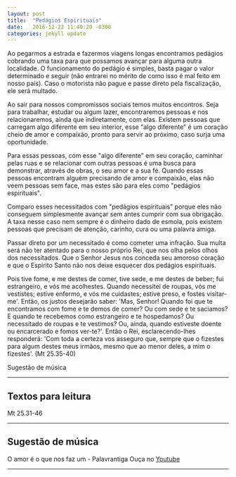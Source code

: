 ```yaml
---
layout: post
title:  "Pedágios Espirituais"
date:   2016-12-22 11:40:20 -0300
categories: jekyll update
---
```


Ao pegarmos a estrada e fazermos viagens longas encontramos pedágios cobrando uma taxa para que possamos avançar para alguma outra localidade. O funcionamento do pedágio é simples, basta pagar o valor determinado e seguir (não entrarei no mérito de como isso é mal feito em nosso país). Caso o motorista não pague e passe direto pela fiscalização, ele será multado.

Ao sair para nossos compromissos sociais temos muitos encontros. Seja para trabalhar, estudar ou algum lazer, encontraremos pessoas e nos relacionaremos, ainda que indiretamente, com elas. Existem pessoas que carregam algo diferente em seu interior, esse "algo diferente" é um coração cheio de amor e compaixão, pronto para servir ao próximo, caso surja uma oportunidade.

Para essas pessoas, com esse "algo diferente" em seu coração, caminhar pelas ruas e se relacionar com outras pessoas é uma busca para demonstrar, através de obras, o seu amor e a sua fé. Quando essas pessoas encontram alguém precisando de amor e compaixão, elas não veem pessoas sem face, mas estes são para eles como "pedágios espirituais".

Comparo esses necessitados com "pedágios espirituais" porque eles não conseguem simplesmente avançar sem antes cumprir com sua obrigação. A taxa nesse caso nem sempre é o dinheiro dado de esmola, pois existem pessoas que precisam de atenção, carinho, cura ou uma palavra amiga.

Passar direto por um necessitado é como cometer uma infração. Sua multa será não ter atentado para o nosso próprio Rei, que nos olha pelos olhos dos necessitados. Que o Senhor Jesus nos conceda seu amoroso coração e que o Espírito Santo não nos deixe esquecer dos pedágios espirituais.

Pois tive fome, e me destes de comer, tive sede, e me destes de beber; fui estrangeiro, e vós me acolhestes. Quando necessitei de roupas, vós me vestistes; estive enfermo, e vós me cuidastes; estive preso, e fostes visitar-me'. Então, os justos desejarão saber: 'Mas, Senhor! Quando foi que te encontramos com fome e te demos de comer? Ou com sede e te saciamos? E quando te recebemos como estrangeiro e te hospedamos? Ou necessitado de roupas e te vestimos? Ou, ainda, quando estiveste doente ou encarcerado e fomos ver-te?'. Então o Rei, esclarecendo-lhes responderá: 'Com toda a certeza vos asseguro que, sempre que o fizestes para algum destes meus irmãos, mesmo que ao menor deles, a mim o fizestes'. (Mt 25.35-40)

Sugestão de música

---

## Textos para leitura ##

Mt 25.31-46

---

## Sugestão de música ##
O amor é o que nos faz um - Palavrantiga
Ouça no [Youtube](https://www.youtube.com/watch?v=4ehzzYybQ_4)

---